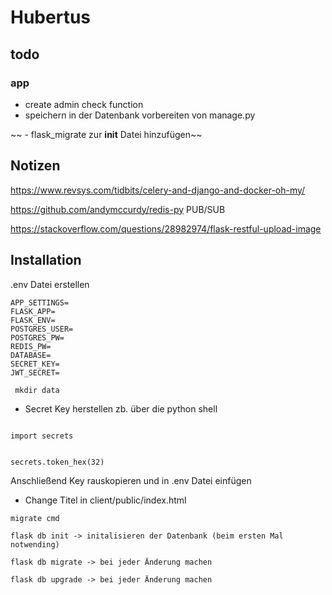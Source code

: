 # Hubertus

## todo
### app
- create admin check function
- speichern in der Datenbank vorbereiten von manage.py

~~ - flask_migrate zur __init__ Datei hinzufügen~~

## Notizen

https://www.revsys.com/tidbits/celery-and-django-and-docker-oh-my/


https://github.com/andymccurdy/redis-py
PUB/SUB

https://stackoverflow.com/questions/28982974/flask-restful-upload-image


## Installation

.env Datei erstellen

```
APP_SETTINGS=
FLASK_APP=
FLASK_ENV=
POSTGRES_USER=
POSTGRES_PW=
REDIS_PW=
DATABASE=
SECRET_KEY=
JWT_SECRET=

```

<code> mkdir data </code>

- Secret Key herstellen zb. über die python shell

<code>
import secrets

secrets.token_hex(32)
</code>

Anschließend Key rauskopieren und in .env Datei einfügen

- Change Titel in client/public/index.html


```
migrate cmd

flask db init -> initalisieren der Datenbank (beim ersten Mal notwending)

flask db migrate -> bei jeder Änderung machen

flask db upgrade -> bei jeder Änderung machen
```
